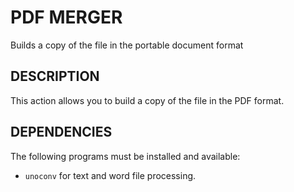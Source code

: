 PDF MERGER
==============

Builds a copy of the file in the portable document format

DESCRIPTION
-----------

This action allows you to build a copy of the file in the PDF format.

DEPENDENCIES
------------

The following programs must be installed and available:

* `unoconv` for text and word file processing.